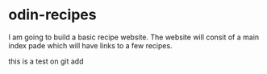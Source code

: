# odin-recipes
I am going to build a basic recipe website.
The website will consit of a main index pade which will have links to a few recipes. 

this is a test on git add 